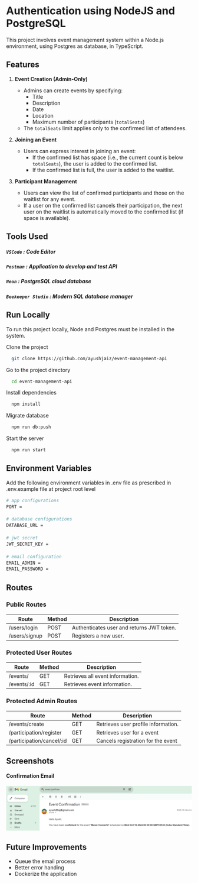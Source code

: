 
# Authentication using NodeJS and PostgreSQL

This project involves event management system within a Node.js environment, using Postgres as database, in TypeScript.

## Features

1. **Event Creation (Admin-Only)**
   - Admins can create events by specifying:
     - Title
     - Description
     - Date
     - Location
     - Maximum number of participants (`totalSeats`)
   - The `totalSeats` limit applies only to the confirmed list of attendees.

2. **Joining an Event**
   - Users can express interest in joining an event:
     - If the confirmed list has space (i.e., the current count is below `totalSeats`), the user is added to the confirmed list.
     - If the confirmed list is full, the user is added to the waitlist.

3. **Participant Management**
   - Users can view the list of confirmed participants and those on the waitlist for any event.
   - If a user on the confirmed list cancels their participation, the next user on the waitlist is automatically moved to the confirmed list (if space is available).

## Tools Used

##### `VSCode` : Code Editor
##### `Postman` : Application to develop and test API
##### `Neon` : PostgreSQL cloud database
##### `Beekeeper Studio` : Modern SQL database manager
## Run Locally

To run this project locally, Node and Postgres must be installed in the system.

Clone the project

```bash
  git clone https://github.com/ayushjaiz/event-management-api
```

Go to the project directory

```bash
  cd event-management-api
```

Install dependencies

```bash
  npm install
```

Migrate database

```bash
  npm run db:push
```

Start the server

```bash
  npm run start
```



## Environment Variables

Add the following environment variables in .env file as prescribed in .env.example file at project root level


```bash
# app configurations
PORT = 

# database configurations
DATABASE_URL =  

# jwt secret
JWT_SECRET_KEY = 

# email configuration
EMAIL_ADMIN = 
EMAIL_PASSWORD = 
```

## Routes

### Public Routes

| Route                           | Method | Description                               |
|--------------------------------|--------|-------------------------------------------|
| /users/login                    | POST   | Authenticates user and returns JWT token.|
| /users/signup                   | POST   | Registers a new user.                    |

### Protected User Routes

| Route                          | Method | Description                              |
|--------------------------------|--------|------------------------------------------|
| /events/                       | GET    | Retrieves all event information.         |
| /events/:id                    | GET    | Retrieves event information.             |

### Protected Admin Routes

| Route                          | Method | Description                              |
|--------------------------------|--------|------------------------------------------|
| /events/create                 | GET    | Retrieves user profile information.      |
| /participation/register        | GET    | Retrieves user for a event               |
| /participation/cancel/:id      | GET    | Cancels registration for the event       |

## Screenshots


#### Confirmation Email

![alt text](image-1.png)




## Future Improvements

- Queue the email process
- Better error handing
- Dockerize the application
